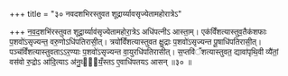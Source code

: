 +++
title = "३० नवदशभिरस्तुवत शूद्रार्य्यावसृज्येतामहोरात्रेऽ"

+++
न॒व॒द॒शभि॑रस्तुवत शूद्रा॒र्य्याव॑सृज्येतामहोरा॒त्रेऽ अधि॑पत्नीऽ आस्ता॒म्। एक॑विँशत्यास्तुव॒तैक॑शफाः प॒शवो॑ऽसृज्यन्त॒ वरु॒णोऽधि॑पतिरासी॒त्। त्रयो॑विँशत्यास्तुवत क्षु॒द्राः प॒शवो॑ऽसृज्यन्त पू॒षाधि॑पतिरासी॒त्। पञ्च॑विँशत्यास्तुवताऽऽर॒ण्याः प॒शवो॑ऽसृज्यन्त वा॒युरधि॑पतिरासीत्। स॒प्तवि॑ँशत्यास्तुवत॒ द्यावा॑पृथि॒वी व्यै॑तां॒ वस॑वो रु॒द्रोऽ आ॑दि॒त्याऽ अ॑नु॒व्या᳖यँ॒स्तऽ ए॒वाधि॑पतयऽ आसन् ॥३० ॥